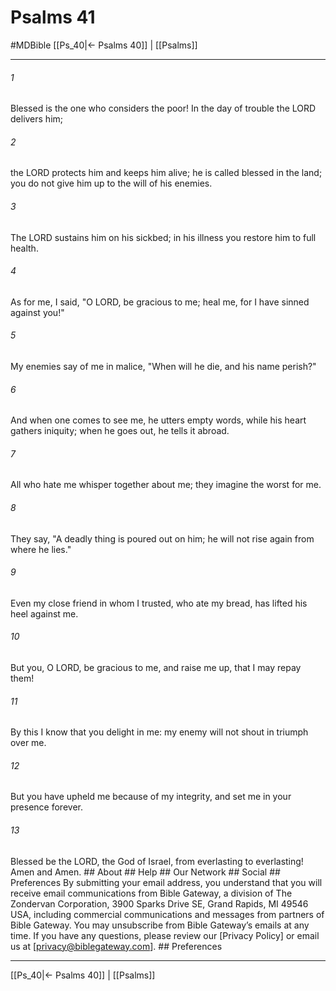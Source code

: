 # Psalms 41
#MDBible
[[Ps_40|← Psalms 40]] | [[Psalms]]

***


###### 1 
Blessed is the one who considers the poor! In the day of trouble the LORD delivers him; 

###### 2 
the LORD protects him and keeps him alive; he is called blessed in the land; you do not give him up to the will of his enemies. 

###### 3 
The LORD sustains him on his sickbed; in his illness you restore him to full health. 

###### 4 
As for me, I said, "O LORD, be gracious to me; heal me, for I have sinned against you!" 

###### 5 
My enemies say of me in malice, "When will he die, and his name perish?" 

###### 6 
And when one comes to see me, he utters empty words, while his heart gathers iniquity; when he goes out, he tells it abroad. 

###### 7 
All who hate me whisper together about me; they imagine the worst for me. 

###### 8 
They say, "A deadly thing is poured out on him; he will not rise again from where he lies." 

###### 9 
Even my close friend in whom I trusted, who ate my bread, has lifted his heel against me. 

###### 10 
But you, O LORD, be gracious to me, and raise me up, that I may repay them! 

###### 11 
By this I know that you delight in me: my enemy will not shout in triumph over me. 

###### 12 
But you have upheld me because of my integrity, and set me in your presence forever. 

###### 13 
Blessed be the LORD, the God of Israel, from everlasting to everlasting! Amen and Amen. ## About ## Help ## Our Network ## Social ## Preferences By submitting your email address, you understand that you will receive email communications from Bible Gateway, a division of The Zondervan Corporation, 3900 Sparks Drive SE, Grand Rapids, MI 49546 USA, including commercial communications and messages from partners of Bible Gateway. You may unsubscribe from Bible Gateway&rsquo;s emails at any time. If you have any questions, please review our [Privacy Policy] or email us at [privacy@biblegateway.com]. ## Preferences

***

[[Ps_40|← Psalms 40]] | [[Psalms]]
